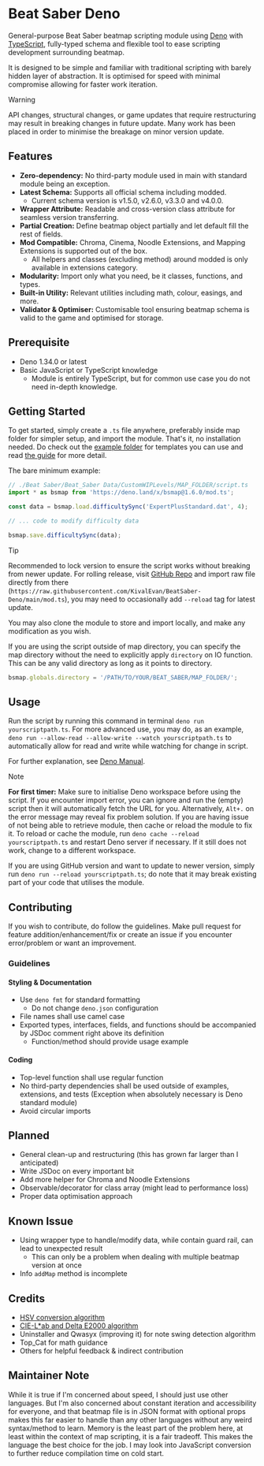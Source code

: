 # Beat Saber Deno

General-purpose Beat Saber beatmap scripting module using [Deno](https://deno.land/) with
[TypeScript](https://www.typescriptlang.org/), fully-typed schema and flexible tool to ease
scripting development surrounding beatmap.

It is designed to be simple and familiar with traditional scripting with barely hidden layer of
abstraction. It is optimised for speed with minimal compromise allowing for faster work iteration.

> [!WARNING]
>
> API changes, structural changes, or game updates that require restructuring may result in breaking
> changes in future update. Many work has been placed in order to minimise the breakage on minor
> version update.

## Features

- **Zero-dependency:** No third-party module used in main with standard module being an exception.
- **Latest Schema:** Supports all official schema including modded.
  - Current schema version is v1.5.0, v2.6.0, v3.3.0 and v4.0.0.
- **Wrapper Attribute:** Readable and cross-version class attribute for seamless version
  transferring.
- **Partial Creation:** Define beatmap object partially and let default fill the rest of fields.
- **Mod Compatible:** Chroma, Cinema, Noodle Extensions, and Mapping Extensions is supported out of
  the box.
  - All helpers and classes (excluding method) around modded is only available in extensions
    category.
- **Modularity:** Import only what you need, be it classes, functions, and types.
- **Built-in Utility:** Relevant utilities including math, colour, easings, and more.
- **Validator & Optimiser:** Customisable tool ensuring beatmap schema is valid to the game and
  optimised for storage.

## Prerequisite

- Deno 1.34.0 or latest
- Basic JavaScript or TypeScript knowledge
  - Module is entirely TypeScript, but for common use case you do not need in-depth knowledge.

## Getting Started

To get started, simply create a `.ts` file anywhere, preferably inside map folder for simpler setup,
and import the module. That's it, no installation needed. Do check out the
[example folder](./example) for templates you can use and read [the guide](./example/README.md) for
more detail.

The bare minimum example:

```ts
// ./Beat Saber/Beat_Saber Data/CustomWIPLevels/MAP_FOLDER/script.ts
import * as bsmap from 'https://deno.land/x/bsmap@1.6.0/mod.ts';

const data = bsmap.load.difficultySync('ExpertPlusStandard.dat', 4);

// ... code to modify difficulty data

bsmap.save.difficultySync(data);
```

> [!TIP]
>
> Recommended to lock version to ensure the script works without breaking from newer update. For
> rolling release, visit [GitHub Repo](https://github.com/KivalEvan/BeatSaber-Deno) and import raw
> file directly from there
> (`https://raw.githubusercontent.com/KivalEvan/BeatSaber-Deno/main/mod.ts`), you may need to
> occasionally add `--reload` tag for latest update.

You may also clone the module to store and import locally, and make any modification as you wish.

If you are using the script outside of map directory, you can specify the map directory without the
need to explicitly apply `directory` on IO function. This can be any valid directory as long as it
points to directory.

```ts
bsmap.globals.directory = '/PATH/TO/YOUR/BEAT_SABER/MAP_FOLDER/';
```

## Usage

Run the script by running this command in terminal `deno run yourscriptpath.ts`. For more advanced
use, you may do, as an example, `deno run --allow-read --allow-write --watch yourscriptpath.ts` to
automatically allow for read and write while watching for change in script.

For further explanation, see [Deno Manual](https://deno.land/manual).

> [!NOTE]
>
> **For first timer:** Make sure to initialise Deno workspace before using the script. If you
> encounter import error, you can ignore and run the (empty) script then it will automatically fetch
> the URL for you. Alternatively, `Alt+.` on the error message may reveal fix problem solution. If
> you are having issue of not being able to retrieve module, then cache or reload the module to fix
> it. To reload or cache the module, run `deno cache --reload yourscriptpath.ts` and restart Deno
> server if necessary. If it still does not work, change to a different workspace.

If you are using GitHub version and want to update to newer version, simply run
`deno run --reload yourscriptpath.ts`; do note that it may break existing part of your code that
utilises the module.

## Contributing

If you wish to contribute, do follow the guidelines. Make pull request for feature
addition/enhancement/fix or create an issue if you encounter error/problem or want an improvement.

### Guidelines

#### Styling & Documentation

- Use `deno fmt` for standard formatting
  - Do not change `deno.json` configuration
- File names shall use camel case
- Exported types, interfaces, fields, and functions should be accompanied by JSDoc comment right
  above its definition
  - Function/method should provide usage example

#### Coding

- Top-level function shall use regular function
- No third-party dependencies shall be used outside of examples, extensions, and tests (Exception
  when absolutely necessary is Deno standard module)
- Avoid circular imports

## Planned

- General clean-up and restructuring (this has grown far larger than I anticipated)
- Write JSDoc on every important bit
- Add more helper for Chroma and Noodle Extensions
- Observable/decorator for class array (might lead to performance loss)
- Proper data optimisation approach

## Known Issue

- Using wrapper type to handle/modify data, while contain guard rail, can lead to unexpected result
  - This can only be a problem when dealing with multiple beatmap version at once
- Info `addMap` method is incomplete

## Credits

- [HSV conversion algorithm](https://axonflux.com/handy-rgb-to-hsl-and-rgb-to-hsv-color-model-c)
- [CIE-L\*ab and Delta E2000 algorithm](https://www.easyrgb.com/)
- Uninstaller and Qwasyx (improving it) for note swing detection algorithm
- Top_Cat for math guidance
- Others for helpful feedback & indirect contribution

## Maintainer Note

While it is true if I'm concerned about speed, I should just use other languages. But I'm also
concerned about constant iteration and accessibility for everyone, and that beatmap file is in JSON
format with optional props makes this far easier to handle than any other languages without any
weird syntax/method to learn. Memory is the least part of the problem here, at least within the
context of map scripting, it is a fair tradeoff. This makes the language the best choice for the
job. I may look into JavaScript conversion to further reduce compilation time on cold start.
